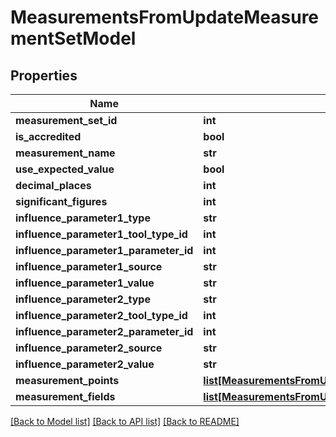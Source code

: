 # MeasurementsFromUpdateMeasurementSetModel

## Properties
Name | Type | Description | Notes
------------ | ------------- | ------------- | -------------
**measurement_set_id** | **int** |  | [optional] 
**is_accredited** | **bool** |  | [optional] 
**measurement_name** | **str** |  | [optional] 
**use_expected_value** | **bool** |  | [optional] 
**decimal_places** | **int** |  | [optional] 
**significant_figures** | **int** |  | [optional] 
**influence_parameter1_type** | **str** |  | [optional] 
**influence_parameter1_tool_type_id** | **int** |  | [optional] 
**influence_parameter1_parameter_id** | **int** |  | [optional] 
**influence_parameter1_source** | **str** |  | [optional] 
**influence_parameter1_value** | **str** |  | [optional] 
**influence_parameter2_type** | **str** |  | [optional] 
**influence_parameter2_tool_type_id** | **int** |  | [optional] 
**influence_parameter2_parameter_id** | **int** |  | [optional] 
**influence_parameter2_source** | **str** |  | [optional] 
**influence_parameter2_value** | **str** |  | [optional] 
**measurement_points** | [**list[MeasurementsFromUpdateMeasurementPointModel]**](MeasurementsFromUpdateMeasurementPointModel.md) |  | [optional] 
**measurement_fields** | [**list[MeasurementsFromUpdateMeasurementFieldModel]**](MeasurementsFromUpdateMeasurementFieldModel.md) |  | [optional] 

[[Back to Model list]](../README.md#documentation-for-models) [[Back to API list]](../README.md#documentation-for-api-endpoints) [[Back to README]](../README.md)


